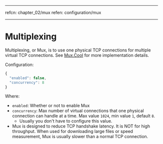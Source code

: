 * * *

refcn: chapter_02/mux refen: configuration/mux

* * *

# Multiplexing

Multiplexing, or Mux, is to use one physical TCP connections for multiple virtual TCP connections. See [Mux.Cool](https://www.v2ray.com/eng/protocols/muxcool.html) for more implementation details.

Configuration:

```javascript
{
  "enabled": false,
  "concurrency": 8
}
```

Where:

* `enabled`: Whether or not to enable Mux
* `concurrency`: Max number of virtual connections that one physical connection can handle at a time. Max value `1024`, min value `1`, default `8`. 
  * Usually you don't have to configure this value.
* Mux is designed to reduce TCP handshake latency. It is NOT for high throughput. When used for downloading large files or speed measurement, Mux is usually slower than a normal TCP connection.